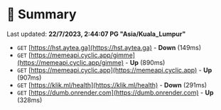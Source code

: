 # 📖 Summary
Last updated: **22/7/2023, 2:44:07 PG "Asia/Kuala_Lumpur"**

- `GET` [https://hst.aytea.ga](https://hst.aytea.ga) - **Down** (149ms)
- `GET` [https://memeapi.cyclic.app/gimme](https://memeapi.cyclic.app/gimme) - **Up** (890ms)
- `GET` [https://memeapi.cyclic.app](https://memeapi.cyclic.app) - **Up** (907ms)
- `GET` [https://klik.ml/health](https://klik.ml/health) - **Down** (291ms)
- `GET` [https://dumb.onrender.com](https://dumb.onrender.com) - **Up** (328ms)
